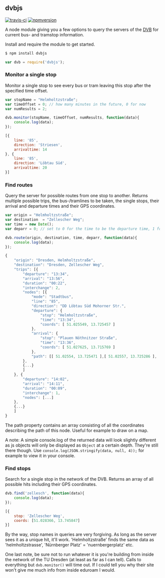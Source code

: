 ## dvbjs

[![travis-ci](http://img.shields.io/travis/kiliankoe/dvbjs.svg?style=flat)](https://travis-ci.org/kiliankoe/dvbjs)
[![npmversion](http://img.shields.io/npm/v/dvbjs.svg?style=flat)](https://www.npmjs.org/package/dvbjs)

A node module giving you a few options to query the servers of the [DVB](http://dvb.de) for current bus- and tramstop information.

Install and require the module to get started.
```sh
$ npm install dvbjs
```

```js
var dvb = require('dvbjs');
```

### Monitor a single stop

Monitor a single stop to see every bus or tram leaving this stop after the specified time offset.

```js
var stopName = "Helmholtzstraße";
var timeOffset = 0; // how many minutes in the future, 0 for now
var numResults = 2;

dvb.monitor(stopName, timeOffset, numResults, function(data){
    console.log(data);
});
```

```js
[{
    line: '85',
    direction: 'Striesen',
    arrivaltime: 14
}, {
    line: '85',
    direction: 'Löbtau Süd',
    arrivaltime: 20
}]
```

### Find routes

Query the server for possible routes from one stop to another. Returns multiple possible trips, the bus-/tramlines to be taken, the single stops, their arrival and departure times and their GPS coordinates.

```js
var origin = "Helmholtzstraße";
var destination  = "Zellescher Weg";
var time = new Date();
var deparr = 0; // set to 0 for the time to be the departure time, 1 for arrival time

dvb.route(origin, destination, time, deparr, function(data){
    console.log(data);
});
```

```js
{
    "origin": "Dresden, Helmholtzstraße",
    "destination": "Dresden, Zellescher Weg",
    "trips": [{
        "departure": "13:34",
        "arrival": "13:56",
        "duration": "00:22",
        "interchange": 2,
        "nodes": [{
            "mode": "Stadtbus",
            "line": "85",
            "direction": "DD Löbtau Süd Mohorner Str.",
            "departure": {
                "stop": "Helmholtzstraße",
                "time": "13:34",
                "coords": [ 51.025549, 13.725457 ]
            },
            "arrival": {
                "stop": "Plauen Nöthnitzer Straße",
                "time": "13:36",
                "coords": [ 51.027625, 13.715769 ]
            },
            "path": [[ 51.02554, 13.725471 ],[ 51.02557, 13.725286 ], ...]
        },
        {...}
        ]
    }, {
        "departure": "14:02",
        "arrival": "14:11",
        "duration": "00:09",
        "interchange": 1,
        "nodes": [...]
    },
    {...}
    ]
}
```

The path property contains an array consisting of all the coordinates describing the path of this node. Useful for example to draw on a map.

A note: A simple console.log of the returned data will look slightly different as js objects will only be displayed as `Object` at a certain depth. They're still there though. Use `console.log(JSON.stringify(data, null, 4));` for example to view it in your console.

### Find stops

Search for a single stop in the network of the DVB. Returns an array of all possible hits including their GPS coordinates.

```js
dvb.find('zellesch', function(data){
    console.log(data);
});
```

```js
[{
    stop: 'Zellescher Weg',
    coords: [51.028366, 13.745847]
}]
```

By the way, stop names in queries are very forgiving. As long as the server sees it as a unique hit, it'll work. 'Helmholtzstraße' finds the same data as 'helmholtzstrasse', 'Nürnberger Platz' = 'nuernbergerplatz' etc.

One last note, be sure not to run whatever it is you're building from inside the network of the TU Dresden (at least as far as I can tell). Calls to everything but `dvb.monitor()` will time out. If I could tell you why their site won't give me much info from inside eduroam I would.
